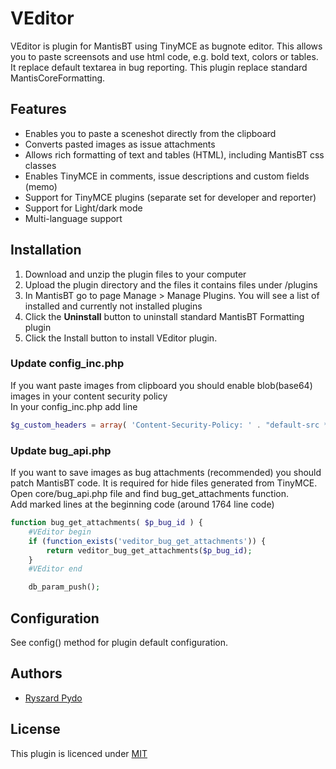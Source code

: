 
# VEditor

VEditor is plugin for MantisBT using TinyMCE as  bugnote editor.
This allows you to paste screensots and use html code, e.g. bold text, colors or tables. It replace default textarea in bug reporting.  This plugin replace standard MantisCoreFormatting.


## Features

- Enables you to paste a sceneshot directly from the clipboard
- Converts pasted images as issue attachments 
- Allows rich formatting of text and tables (HTML), including MantisBT css classes
- Enables TinyMCE in comments, issue descriptions and custom fields (memo)
- Support for TinyMCE plugins (separate set for developer and reporter)
- Support for Light/dark mode
- Multi-language support


## Installation

1. Download and unzip the plugin files to your computer
2. Upload the plugin directory and the files it contains files under <yourMantisRoot>/plugins
3. In MantisBT go to page Manage > Manage Plugins. You will see a list of installed and currently not installed plugins
4. Click the **Uninstall** button to uninstall standard MantisBT Formatting  plugin
5. Click the Install button to install VEditor plugin.

### Update config_inc.php
If you want paste images from clipboard you should enable blob(base64) images in your content security policy  
In your config_inc.php add line


```php
$g_custom_headers = array( 'Content-Security-Policy: ' . "default-src *; img-src 'self' blob: data:; script-src 'self'; style-src  'self' 'unsafe-inline' *"  );
```

### Update bug_api.php
If you want to save images as bug attachments (recommended) you should patch MantisBT code.
It is required for hide files generated from TinyMCE.
Open core/bug_api.php file and find bug_get_attachments function.  
Add marked lines at the beginning code (around 1764 line code)

```php
function bug_get_attachments( $p_bug_id ) {
    #VEditor begin
    if (function_exists('veditor_bug_get_attachments')) {
        return veditor_bug_get_attachments($p_bug_id);
    }
    #VEditor end

	db_param_push();
```    
## Configuration

See config() method for plugin default configuration.


## Authors

- [Ryszard Pydo](https://www.github.com/pysiek634)


## License

This plugin is licenced under [MIT](https://choosealicense.com/licenses/mit/)

